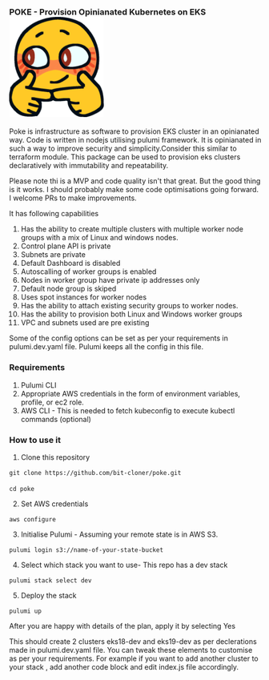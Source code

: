 ### POKE - Provision Opinianated Kubernetes on EKS ![alt text](pokelogo.png "POKE")
Poke is infrastructure as software to provision EKS cluster in an opinianated way.
Code is written in nodejs utilising pulumi framework.
It is opinianated in such a way to improve security and simplicity.Consider this similar to terraform module. This package can be used to provision eks clusters declaratively with immutability and repeatability.

Please note thi is a MVP and code quality isn't that great. But the good thing is it works.
I should probably make some code optimisations going forward. I welcome PRs to make improvements.


It has following capabilities
1. Has the ability to create multiple clusters with multiple worker node groups with a mix of Linux and windows nodes.
2. Control plane API is private
3. Subnets are private
4. Default Dashboard is disabled
5. Autoscalling of worker groups is enabled
6. Nodes in worker group have private ip addresses only
7. Default node group is skiped
8. Uses spot instances for worker nodes
9. Has the ability to attach existing security groups to worker nodes.
10. Has the ability to provision both Linux and Windows worker groups
11. VPC and subnets used are pre existing

Some of the config options can be set as per your requirements in pulumi.dev.yaml file. Pulumi keeps all the config in this file.

### Requirements
1. Pulumi CLI
2. Appropriate AWS credentials in the form of environment variables, profile, or ec2 role.
3. AWS CLI -  This is needed to fetch kubeconfig to execute kubectl commands (optional)

### How to use it
1. Clone this repository 
```
git clone https://github.com/bit-cloner/poke.git

cd poke
```
2. Set AWS credentials
```
aws configure 
```
3. Initialise Pulumi - Assuming your remote state is in AWS S3.
```
pulumi login s3://name-of-your-state-bucket
```
4. Select which stack you want to use- This repo has a dev stack
```
pulumi stack select dev
```
5. Deploy the stack
```
pulumi up
```
After you are happy with details of the plan, apply it by selecting Yes

This should create 2 clusters eks18-dev and eks19-dev as per declerations made in pulumi.dev.yaml file.
You can tweak these elements to customise as per your requirements.
For example if you want to add another cluster to your stack , add another code block and edit index.js file accordingly.

